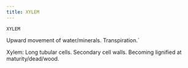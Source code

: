 ```yaml
---
title: XYLEM
---
```

`XYLEM`

Upward movement of water/minerals.
Transpiration.`

Xylem:
Long tubular cells.
Secondary cell walls.
Becoming lignified at maturity/dead/wood.

